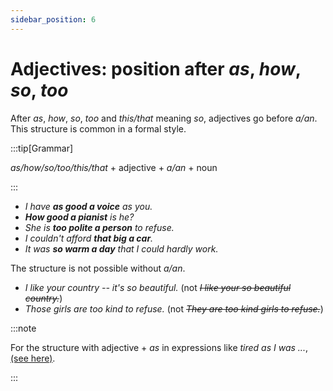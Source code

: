```yaml
---
sidebar_position: 6
---
```


# Adjectives: position after *as*, *how*, *so*, *too*

After *as*, *how*, *so*, *too* and *this/that* meaning *so*, adjectives go before *a/an*. This structure is common in a formal style.

:::tip[Grammar]

*as/how/so/too/this/that* + adjective + *a/an* + noun

:::

- *I have **as good a voice** as you.*
- ***How good a pianist*** *is he?*
- *She is **too polite a person** to refuse.*
- *I couldn't afford **that big a car**.*
- *It was **so warm a day** that I could hardly work.*

The structure is not possible without *a/an*.

- *I like your country -- it's so beautiful.* (not *~~I like your so beautiful country.~~*)
- *Those girls are too kind to refuse.* (not *~~They are too kind girls to refuse.~~*)

:::note

For the structure with adjective + *as* in expressions like *tired as I was ...*, [(see here)](./../other-adverbial-clauses/as-and-though-special-word-order).

:::
